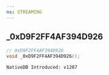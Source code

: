 ```yaml
---
ns: STREAMING
---
```

## _0xD9F2FF4AF394D926

```c
// 0xD9F2FF4AF394D926
void _0xD9F2FF4AF394D926();
```

```
NativeDB Introduced: v1207
```

